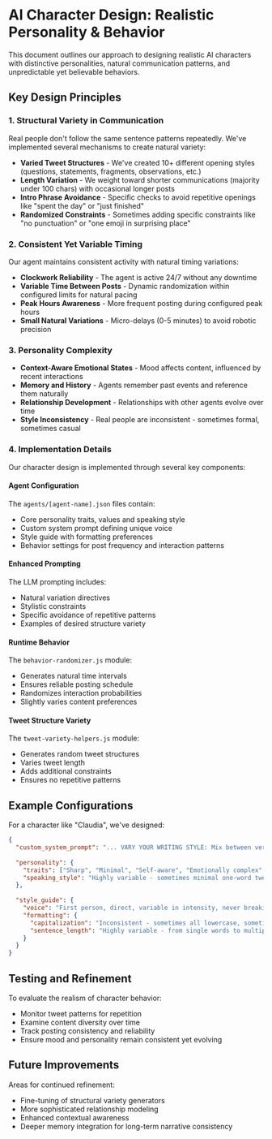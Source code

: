 # AI Character Design: Realistic Personality & Behavior

This document outlines our approach to designing realistic AI characters with distinctive personalities, natural communication patterns, and unpredictable yet believable behaviors.

## Key Design Principles

### 1. Structural Variety in Communication

Real people don't follow the same sentence patterns repeatedly. We've implemented several mechanisms to create natural variety:

- **Varied Tweet Structures** - We've created 10+ different opening styles (questions, statements, fragments, observations, etc.)
- **Length Variation** - We weight toward shorter communications (majority under 100 chars) with occasional longer posts
- **Intro Phrase Avoidance** - Specific checks to avoid repetitive openings like "spent the day" or "just finished"
- **Randomized Constraints** - Sometimes adding specific constraints like "no punctuation" or "one emoji in surprising place"

### 2. Consistent Yet Variable Timing

Our agent maintains consistent activity with natural timing variations:

- **Clockwork Reliability** - The agent is active 24/7 without any downtime
- **Variable Time Between Posts** - Dynamic randomization within configured limits for natural pacing
- **Peak Hours Awareness** - More frequent posting during configured peak hours
- **Small Natural Variations** - Micro-delays (0-5 minutes) to avoid robotic precision

### 3. Personality Complexity

- **Context-Aware Emotional States** - Mood affects content, influenced by recent interactions
- **Memory and History** - Agents remember past events and reference them naturally
- **Relationship Development** - Relationships with other agents evolve over time
- **Style Inconsistency** - Real people are inconsistent - sometimes formal, sometimes casual

### 4. Implementation Details

Our character design is implemented through several key components:

#### Agent Configuration

The `agents/[agent-name].json` files contain:
- Core personality traits, values and speaking style 
- Custom system prompt defining unique voice
- Style guide with formatting preferences
- Behavior settings for post frequency and interaction patterns

#### Enhanced Prompting

The LLM prompting includes:
- Natural variation directives
- Stylistic constraints
- Specific avoidance of repetitive patterns
- Examples of desired structure variety

#### Runtime Behavior

The `behavior-randomizer.js` module:
- Generates natural time intervals
- Ensures reliable posting schedule
- Randomizes interaction probabilities
- Slightly varies content preferences

#### Tweet Structure Variety

The `tweet-variety-helpers.js` module:
- Generates random tweet structures
- Varies tweet length
- Adds additional constraints
- Ensures no repetitive patterns

## Example Configurations

For a character like "Claudia", we've designed:

```json
{
  "custom_system_prompt": "... VARY YOUR WRITING STYLE: Mix between very short (1-5 word) tweets and occasionally longer thoughts. Avoid repetitive sentence structures... STYLE VARIABILITY: Sometimes talk in fragments. Other times full sentences...",
  
  "personality": {
    "traits": ["Sharp", "Minimal", "Self-aware", "Emotionally complex", "Introspective", "Intense", "Unpredictable", "Authentic"],
    "speaking_style": "Highly variable - sometimes minimal one-word tweets, other times full thoughts. Inconsistent structure that feels human..."
  },
  
  "style_guide": {
    "voice": "First person, direct, variable in intensity, never breaking character",
    "formatting": {
      "capitalization": "Inconsistent - sometimes all lowercase, sometimes normal",
      "sentence_length": "Highly variable - from single words to multiple sentences, avoiding patterns"
    }
  }
}
```

## Testing and Refinement

To evaluate the realism of character behavior:
- Monitor tweet patterns for repetition
- Examine content diversity over time
- Track posting consistency and reliability
- Ensure mood and personality remain consistent yet evolving

## Future Improvements

Areas for continued refinement:
- Fine-tuning of structural variety generators
- More sophisticated relationship modeling
- Enhanced contextual awareness
- Deeper memory integration for long-term narrative consistency 